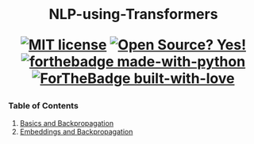 <br>
<h1 align="center"> NLP-using-Transformers
<br>

[![MIT license](https://img.shields.io/badge/License-MIT-blue.svg)](https://lbesson.mit-license.org/)
[![Open Source? Yes!](https://badgen.net/badge/Open%20Source%20%3F/Yes%21/blue?icon=github)](https://github.com/RajamannarAanjaram/badges/)<br>
[![forthebadge made-with-python](http://ForTheBadge.com/images/badges/made-with-python.svg)](https://www.python.org/)
[![ForTheBadge built-with-love](http://ForTheBadge.com/images/badges/built-with-love.svg)](https://GitHub.com/RajamannarAanjaram/)
</h1>

 
### Table of Contents
1. [Basics and Backpropagation](./Basics%20and%20Backpropagation/)
2. [Embeddings and Backpropagation](./Embeddings%20and%20Backpropagation/)
